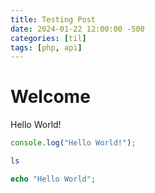 ```yaml
---
title: Testing Post
date: 2024-01-22 12:00:00 -500
categories: [til]
tags: [php, api]
---
```


# Welcome

Hello World!

```javascript
console.log("Hello World!");
```

```bash
ls
```

```php
echo "Hello World";
```
